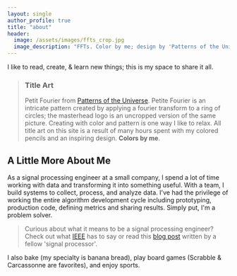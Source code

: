 ```yaml
---
layout: single
author_profile: true
title: "about"
header:
  image: /assets/images/ffts_crop.jpg
  image_description: "FFTs. Color by me; design by 'Patterns of the Universe' (Bellos & Harriss)"
---
```


I like to read, create, & learn new things; this is my space to share it all.

> ### Title Art
>
> Petit Fourier from [Patterns of the Universe](https://www.amazon.com/Patterns-Universe-Coloring-Adventure-Beauty/dp/1615193235). Petite Fourier is an intricate pattern created by applying a fourier transform to a ring of circles; the masterhead logo is an uncropped version of the same picture. Creating with color and pattern is one way I like to relax. All title art on this site is a result of many hours spent with my colored pencils and an inspiring design. **Colors by me**.

## A Little More About Me
As a signal processing engineer at a small company, I spend a lot of time working with data and transforming it into something useful. With a team, I build systems to collect, process, and analyze data. I've had the privilege of working the entire algorithm development cycle including prototyping, production code, defining metrics and sharing results. Simply put, I'm a problem solver.

> Curious about what it means to be a signal processing engineer? Check out what [IEEE](https://signalprocessingsociety.org/publications-resources/blog/3-reasons-why-signal-processing-career-future) has to say or read this [blog post](https://medium.com/the-research-nest/breaking-down-the-job-description-the-signal-processing-engineer-a30bf7f7d67d) written by a fellow 'signal processor'. 

I also bake (my specialty is banana bread), play board games (Scrabble & Carcassonne are favorites), and enjoy sports. 
